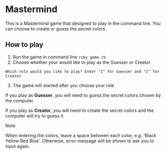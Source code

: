 # Mastermind
This is a Mastermind game that designed to play in the command line. You can choose to create or guess the secret colors.

## How to play
1. Run the game in command line ```ruby game.rb```
2. Choose whether your would like to play as the Guesser or Creator
```
Which role would you like to play? Enter "1" for Guesser and "2" for Creator
```
3. The game will started after you choose your role

If you play as **Guesser**, you will need to guess the secret colors chosen by the computer.

If you play as **Creator**, you will need to create the secret colors and the computer will try to guess it.

> [!NOTE]
> When entering the colors, leave a space between each color, e.g. 'Black Yellow Red Blue'.
> Otherwise, error message will be shown to ask you to input again.